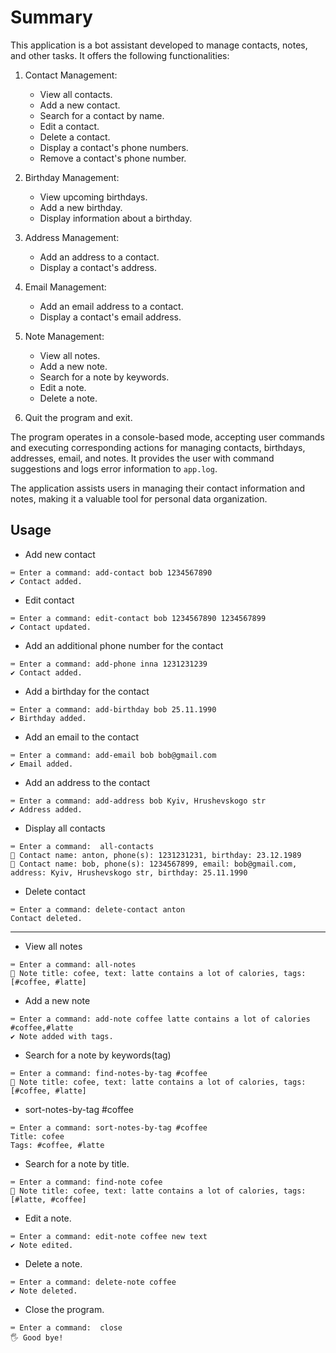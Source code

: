 # Summary

This application is a bot assistant developed to manage contacts, notes, and other tasks. It offers the following functionalities:

1. Contact Management:

   - View all contacts.
   - Add a new contact.
   - Search for a contact by name.
   - Edit a contact.
   - Delete a contact.
   - Display a contact's phone numbers.
   - Remove a contact's phone number.

2. Birthday Management:

   - View upcoming birthdays.
   - Add a new birthday.
   - Display information about a birthday.

3. Address Management:

   - Add an address to a contact.
   - Display a contact's address.

4. Email Management:

   - Add an email address to a contact.
   - Display a contact's email address.

5. Note Management:

   - View all notes.
   - Add a new note.
   - Search for a note by keywords.
   - Edit a note.
   - Delete a note.

6. Quit the program and exit.

The program operates in a console-based mode, accepting user commands and executing corresponding actions for managing contacts, birthdays, addresses, email, and notes. It provides the user with command suggestions and logs error information to `app.log`.

The application assists users in managing their contact information and notes, making it a valuable tool for personal data organization.

## Usage

- Add new contact

```
⌨️ Enter a command: add-contact bob 1234567890
✔️ Contact added.
```

- Edit contact

```
⌨️ Enter a command: edit-contact bob 1234567890 1234567899
✔️ Contact updated.
```

- Add an additional phone number for the contact

```
⌨️ Enter a command: add-phone inna 1231231239
✔️ Contact added.
```

- Add a birthday for the contact

```
⌨️ Enter a command: add-birthday bob 25.11.1990
✔️ Birthday added.
```

- Add an email to the contact

```
⌨️ Enter a command: add-email bob bob@gmail.com
✔️ Email added.
```

- Add an address to the contact

```
⌨️ Enter a command: add-address bob Kyiv, Hrushevskogo str
✔️ Address added.

```

- Display all contacts

```
⌨️ Enter a command:  all-contacts
👤 Contact name: anton, phone(s): 1231231231, birthday: 23.12.1989
👤 Contact name: bob, phone(s): 1234567899, email: bob@gmail.com, address: Kyiv, Hrushevskogo str, birthday: 25.11.1990
```

- Delete contact

```
⌨️ Enter a command: delete-contact anton
Contact deleted.
```

---

- View all notes

```
⌨️ Enter a command: all-notes
📝 Note title: cofee, text: latte contains a lot of calories, tags: [#coffee, #latte]
```

- Add a new note

```
⌨️ Enter a command: add-note coffee latte contains a lot of calories #coffee,#latte
✔️ Note added with tags.
```

- Search for a note by keywords(tag)

```
⌨️ Enter a command: find-notes-by-tag #coffee
📝 Note title: cofee, text: latte contains a lot of calories, tags: [#coffee, #latte]
```

- sort-notes-by-tag #coffee

```
⌨️ Enter a command: sort-notes-by-tag #coffee
Title: cofee
Tags: #coffee, #latte
```

- Search for a note by title.

```
⌨️ Enter a command: find-note cofee
📝 Note title: cofee, text: latte contains a lot of calories, tags: [#latte, #coffee]
```

- Edit a note.

```
⌨️ Enter a command: edit-note coffee new text
✔️ Note edited.
```

- Delete a note.

```
⌨️ Enter a command: delete-note coffee
✔️ Note deleted.
```

- Close the program.

```
⌨️ Enter a command:  close
🖐 Good bye!
```
